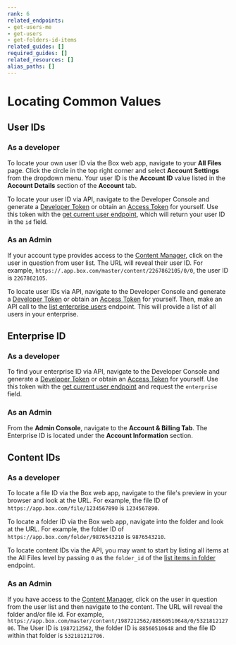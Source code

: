 ```yaml
---
rank: 6
related_endpoints:
- get-users-me
- get-users
- get-folders-id-items
related_guides: []
required_guides: []
related_resources: []
alias_paths: []
---
```


# Locating Common Values

## User IDs

### As a developer

To locate your own user ID via the Box web app, navigate to your **All Files**
page. Click the circle in the top right corner and select **Account Settings**
from the dropdown menu. Your user ID is the **Account ID** value listed in the
**Account Details** section of the **Account** tab.

To locate your user ID via API, navigate to the Developer Console and generate
a [Developer Token][devtoken] or obtain an [Access Token][at] for yourself. Use
this token with the [get current user endpoint][currentuser], which will
return your user ID in the `id` field.

### As an Admin

If your account type provides access to the [Content Manager][contentmanager],
click on the user in question from user list. The URL will
reveal their user ID. For example,
`https://.app.box.com/master/content/2267862105/0/0`, the user ID is
`2267862105`. 

To locate user IDs via API, navigate to the Developer Console and generate
a [Developer Token][devtoken] or obtain an [Access Token][at] for yourself.
Then, make an API call to the [list enterprise users][leu] endpoint. This will
provide a list of all users in your enterprise.

## Enterprise ID

### As a developer

To find your enterprise ID via API, navigate to the Developer Console and
generate a [Developer Token][devtoken] or obtain an [Access Token][at] for
yourself. Use this token with the [get current user endpoint][currentuser] and
request the `enterprise` field.

### As an Admin

From the **Admin Console**, navigate to the **Account & Billing Tab**. The
Enterprise ID is located under the **Account Information** section. 

## Content IDs

### As a developer

To locate a file ID via the Box web app, navigate to the file's
preview in your browser and look at the URL. For example, the file ID of
`https://app.box.com/file/1234567890` is `1234567890`.

To locate a folder ID via the Box web app, navigate into the folder and
look at the URL. For example, the folder ID of 
`https://app.box.com/folder/9876543210` is `9876543210`.

To locate content IDs via the API, you may want to start by listing all items at
the All Files level by passing `0` as the `folder_id` of the 
[list items in folder][lif] endpoint. 

### As an Admin

If you have access to the [Content Manager][contentmanager], click on the user
in question from the user list and then navigate to the content. The URL will
reveal the folder and/or file id. For example,
`https://app.box.com/master/content/1987212562/88560510648/0/532181212706`.
The User ID is `1987212562`, the folder ID is `88560510648` and the file ID
within that folder is `532181212706`. 

[contentmanager]: https://support.box.com/hc/en-us/articles/360044197333-Using-the-Content-Manager
[currentuser]: e://get-users-me
[devtoken]: g://authentication/tokens/developer-tokens
[uo]: e://resources/user
[uo-full]: e://resources/user--full
[at]: g://authentication/tokens/access-tokens
[leu]: e://get-users
[lif]: e://get-folders-id-items